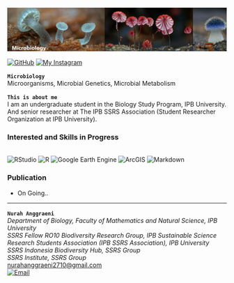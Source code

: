  <p align="center" style="margin-bottom: 1px;">
  <img src="Nurh11.png" alt="Nurh11.png" width="100%" style="max-height: 100px; object-fit: cover;"/>
 <p
   
 [![GitHub](https://img.shields.io/badge/GitHub-NurahAnggraeni-darkgrey?style=social&logo=github&logoColor=black)](https://github.com/nurahanggrn)   [![My Instagram](https://img.shields.io/badge/My-Instagram-DD2A7B?style=flat&logo=instagram&logoColor=DD2A7B&labelColor=444444)](https://instagram.com/nurahanggrn)   


**``Microbiology``**
<br /> Microorganisms, Microbial Genetics, Microbial Metabolism


**``This is about me``**
<br /> I am an undergraduate student in the Biology Study Program, IPB University. And senior researcher at The IPB SSRS Association (Student Researcher Organization at IPB University).


### Interested and Skills in Progress
<br /> ![RStudio](https://img.shields.io/badge/RStudio-75AADB?style=for-the-badge&logo=r&logoColor=white)
![R](https://img.shields.io/badge/R-276DC3?style=for-the-badge&logo=rstudioide&logoColor=white)
![Google Earth Engine](https://img.shields.io/badge/Google%20Earth%20Engine-34A853?style=for-the-badge&logo=googleearthengine&logoColor=white)
![ArcGIS](https://img.shields.io/badge/ArcGIS-4479A1?style=for-the-badge&logo=esri&logoColor=white)
![Markdown](https://img.shields.io/badge/MARKDOWN-3C3C3D?style=for-the-badge&logo=markdown&logoColor=white)

### Publication
- On Going..

________________________________________________________________________________________________________________________________________________________
**`Nurah Anggraeni`**
<br /> _Department of Biology, Faculty of Mathematics and Natural Science, IPB University_
<br /> _SSRS Fellow RO10 Biodiversity Research Group, IPB Sustainable Science Research Students Association (IPB SSRS Association), IPB University_
<br /> _SSRS Indonesia Biodiversity Hub, SSRS Group_
<br /> _SSRS Institute, SSRS Group_
<br /> nurahanggraeni2710@gmail.com
<br /> [![Email](https://img.shields.io/badge/Email-D14836?style=flat&logo=gmail&logoColor=white)](mailto:nurahanggraeni2710@gmail.com)
